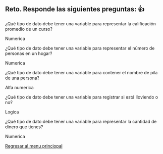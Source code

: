 ## Reto. Responde las siguientes preguntas: 👍

¿Qué tipo de dato debe tener una variable para representar la calificación promedio de un
curso?

Numerica

¿Qué tipo de dato debe tener una variable para representar el número de personas en un
hogar?

Numerica


¿Qué tipo de dato debe tener una variable para contener el nombre de pila de una persona?

Alfa numerica

¿Qué tipo de dato debe tener una variable para registrar si está lloviendo o no?

Logica

¿Qué tipo de dato debe tener una variable para representar la cantidad de dinero que
tienes?

Numerica

[Regresar al menu princiopal](https://github.com/escuelaDeCodigoMargaritaMaza/escuela_de_codigo/tree/main/PENSAMIENTO_COMPUTACIONAL)
